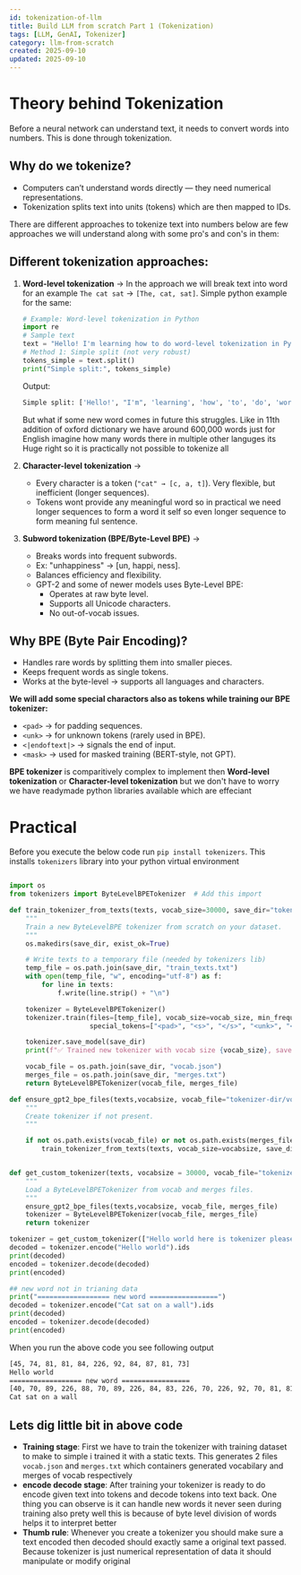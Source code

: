 ```yaml
---
id: tokenization-of-llm
title: Build LLM from scratch Part 1 (Tokenization)
tags: [LLM, GenAI, Tokenizer]
category: llm-from-scratch
created: 2025-09-10
updated: 2025-09-10
---
```

# Theory behind Tokenization

Before a neural network can understand text, it needs to convert words into numbers. This is done through tokenization.
## Why do we tokenize?
 - Computers can’t understand words directly — they need numerical representations.
 - Tokenization splits text into units (tokens) which are then mapped to IDs.

There are different approaches to tokenize text into numbers below are few approaches we will understand along with some pro's and con's in them:

## Different tokenization approaches:
 1. **Word-level tokenization** → 
    In the approach we will break text into word for an example `The cat sat` → `[The, cat, sat]`.
    Simple python example for the same:

    ```python
    # Example: Word-level tokenization in Python
    import re
    # Sample text
    text = "Hello! I'm learning how to do word-level tokenization in Python."
    # Method 1: Simple split (not very robust)
    tokens_simple = text.split()
    print("Simple split:", tokens_simple)
    ```
    Output:
    ```bash
    Simple split: ['Hello!', "I'm", 'learning', 'how', 'to', 'do', 'word-level', 'tokenization', 'in', 'Python.']
    ```
    But what if some new word comes in future this struggles. Like in 11th addition of oxford dictionary we have around 600,000 words just for English imagine how many words there in multiple other languges its Huge right so it is practically not possible to tokenize all

 2. **Character-level tokenization** → 
    - Every character is a token (`"cat" → [c, a, t]`). Very flexible, but inefficient (longer sequences).
    - Tokens wont provide any meaningful word so in practical we need longer sequences to form a word it self so even longer sequence to form meaning ful sentence.
 3. **Subword tokenization (BPE/Byte-Level BPE)** →
    - Breaks words into frequent subwords.
    - Ex: "unhappiness" → [un, happi, ness].
    - Balances efficiency and flexibility.
    - GPT-2 and some of newer models uses Byte-Level BPE:
        - Operates at raw byte level.
        - Supports all Unicode characters.
        - No out-of-vocab issues.

## Why BPE (Byte Pair Encoding)?
- Handles rare words by splitting them into smaller pieces.
- Keeps frequent words as single tokens.
- Works at the byte-level → supports all languages and characters.

**We will add some special charactors also as tokens while training our BPE tokenizer:**
- `<pad>` → for padding sequences.
- `<unk>` → for unknown tokens (rarely used in BPE).
- `<|endoftext|>` → signals the end of input.
- `<mask>` → used for masked training (BERT-style, not GPT).

**BPE tokenizer** is comparitively complex to implement then **Word-level tokenization** or **Character-level tokenization** but we don't have to worry we have readymade python libraries available which are effeciant

# Practical

Before you execute the below code run `pip install tokenizers`. This installs `tokenizers` library into your python virtual environment

```python

import os
from tokenizers import ByteLevelBPETokenizer  # Add this import

def train_tokenizer_from_texts(texts, vocab_size=30000, save_dir="tokenizer-dir"):
    """
    Train a new ByteLevelBPE tokenizer from scratch on your dataset.
    """
    os.makedirs(save_dir, exist_ok=True)

    # Write texts to a temporary file (needed by tokenizers lib)
    temp_file = os.path.join(save_dir, "train_texts.txt")
    with open(temp_file, "w", encoding="utf-8") as f:
        for line in texts:
            f.write(line.strip() + "\n")

    tokenizer = ByteLevelBPETokenizer()
    tokenizer.train(files=[temp_file], vocab_size=vocab_size, min_frequency=2,
                    special_tokens=["<pad>", "<s>", "</s>", "<unk>", "<mask>", "<|endoftext|>"])

    tokenizer.save_model(save_dir)
    print(f"✅ Trained new tokenizer with vocab size {vocab_size}, saved to {save_dir}")

    vocab_file = os.path.join(save_dir, "vocab.json")
    merges_file = os.path.join(save_dir, "merges.txt")
    return ByteLevelBPETokenizer(vocab_file, merges_file)

def ensure_gpt2_bpe_files(texts,vocabsize, vocab_file="tokenizer-dir/vocab.json", merges_file="tokenizer-dir/merges.txt"):
    """
    Create tokenizer if not present.
    """

    if not os.path.exists(vocab_file) or not os.path.exists(merges_file):
        train_tokenizer_from_texts(texts, vocab_size=vocabsize, save_dir="tokenizer-dir")


def get_custom_tokenizer(texts, vocabsize = 30000, vocab_file="tokenizer-dir/vocab.json", merges_file="tokenizer-dir/merges.txt"):
    """
    Load a ByteLevelBPETokenizer from vocab and merges files.
    """
    ensure_gpt2_bpe_files(texts,vocabsize, vocab_file, merges_file)
    tokenizer = ByteLevelBPETokenizer(vocab_file, merges_file)
    return tokenizer

tokenizer = get_custom_tokenizer(["Hello world here is tokenizer please welcome"],15)
decoded = tokenizer.encode("Hello world").ids
print(decoded)
encoded = tokenizer.decode(decoded)
print(encoded)

## new word not in trianing data
print("================== new word =================")
decoded = tokenizer.encode("Cat sat on a wall").ids
print(decoded)
encoded = tokenizer.decode(decoded)
print(encoded)
```
When you run the above code you see following output

```bash
[45, 74, 81, 81, 84, 226, 92, 84, 87, 81, 73]
Hello world
================== new word =================
[40, 70, 89, 226, 88, 70, 89, 226, 84, 83, 226, 70, 226, 92, 70, 81, 81]
Cat sat on a wall
```

## Lets dig little bit in above code
- **Training stage**: First we have to train the tokenizer with training dataset to make to simple i trained it with a static texts. This generates 2 files `vocab.json` and `merges.txt` which containers generated vocabilary and merges of vocab respectively
- **encode decode stage**: After training your tokenizer is ready to do encode given text into tokens and decode tokens into text back. One thing you can observe is it can handle new words it never seen during training also prety well this is because of byte level division of words helps it to interpret better
- **Thumb rule**: Whenever you create a tokenizer you should make sure a text encoded then decoded should exactly same a original text passed. Because tokenizer is just numerical representation of data it should manipulate or modify original


